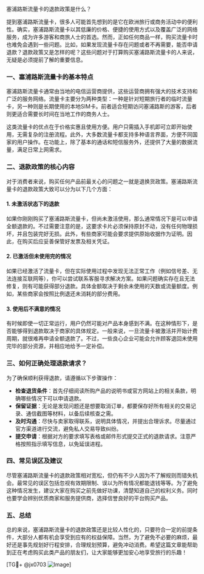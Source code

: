 塞浦路斯流量卡的退款政策是什么？

提到塞浦路斯流量卡，很多人可能首先想到的是它在欧洲旅行或商务活动中的便利性。确实，塞浦路斯流量卡以其低廉的价格、便捷的使用方式以及覆盖广泛的网络服务，成为许多游客和商旅人士的首选。然而，正如任何商品一样，购买流量卡时也难免会遇到一些问题。比如，如果发现流量卡存在问题或者不再需要，能否申请退款？退款政策又是怎样的呢？这些问题对于打算购买塞浦路斯流量卡的人来说，无疑是必须提前了解的重要信息。

### 一、塞浦路斯流量卡的基本特点

塞浦路斯流量卡通常由当地的电信运营商提供，这些运营商拥有强大的技术支持和广泛的服务网络。流量卡主要分为两种类型：一种是针对短期旅行者的临时流量卡，另一种则是长期使用的本地SIM卡。前者适合短期访问塞浦路斯的游客，后者则更适合需要长时间在当地工作的商务人士。

这类流量卡的优点在于价格实惠且使用方便。用户只需插入手机即可立即开始使用，无需复杂的注册流程。此外，大多数流量卡都支持多种语言界面，方便不同国家的用户操作。在功能上，除了基本的通话和短信服务外，还提供了大量的数据流量，满足日常上网需求。

### 二、退款政策的核心内容

对于消费者来说，购买任何产品前最关心的问题之一就是退换货政策。塞浦路斯流量卡的退款政策大致可以分为以下几个方面：

#### 1. 未激活状态下的退款

如果你刚刚购买了塞浦路斯流量卡，但尚未激活使用，那么通常情况下是可以申请全额退款的。不过需要注意的是，这要求卡片必须保持原封不动，没有任何物理损坏，并且包装完好无损。此外，有些商家可能会要求提供原始收据作为证明。因此，在购买后应妥善保管好发票及相关凭证。

#### 2. 已激活但未使用完的情况

如果已经激活了流量卡，但在实际使用过程中发现无法正常工作（例如信号差、无法连接互联网等），你可以尝试联系客服寻求解决方案。如果问题确实存在且无法修复，则有可能获得部分退款。具体金额取决于剩余未使用的天数或流量额度。例如，某些商家会按照比例退还未消耗的部分费用。

#### 3. 使用后不满意的情况

有时候即使一切正常运行，用户仍然可能对产品本身感到不满。在这种情形下，是否能够得到退款取决于商家的具体规定。一般来说，一旦流量卡被激活并开始计费周期，就很难再申请全额退款了。不过，一些良心企业可能会允许顾客退回未使用完毕的部分资源，并相应地给予一定补偿。

### 三、如何正确处理退款请求？

为了确保顺利获得退款，请遵循以下步骤操作：

- **检查退货条件**：首先仔细阅读所购产品的说明书或官方网站上的相关条款，明确哪些情况下可以申请退款。
- **保留证据**：无论是发现问题还是想要取消订单，都要保存好所有相关的交易记录、通信截图等材料，以备后续核查之需。
- **及时沟通**：尽快与卖家取得联系，说明具体情况，并提出合理诉求。尽量通过官方渠道进行交流，避免私人交易导致纠纷。
- **提交申请**：根据对方的要求填写表格或邮件形式提交正式的退款请求。注意严格按照指示填写信息，以免延误进程。

### 四、常见误区及建议

尽管塞浦路斯流量卡的退款政策相对宽松，但仍有不少人因为不了解规则而错失机会。最常见的误区包括忽视有效期限制、误以为所有情况都能退钱等等。为了避免这种情况发生，建议大家在购买之前先做好功课，清楚知道自己的权利义务。同时也要学会辨别优质商家和服务提供商，选择信誉良好的平台购买产品。

### 五、总结

总的来说，塞浦路斯流量卡的退款政策还是比较人性化的，只要符合一定的前提条件，大部分人都有机会享受到应有的权益保障。当然，为了避免不必要的麻烦，最好还是事先规划好行程安排，合理规划预算，避免冲动消费。希望这篇文章能帮助到正在考虑购买此类产品的朋友们，让大家能够更加安心地享受旅行的乐趣！

[TG💪+ @jx0703 ![Image](https://github.com/user-attachments/assets/dbca1d08-cadb-493c-b0ec-ad6f7a83f270)]